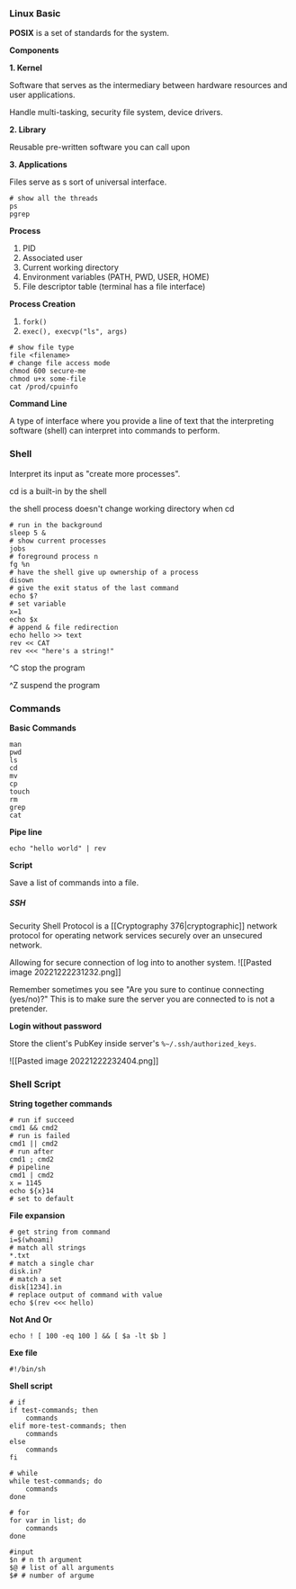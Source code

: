 ### Linux Basic

**POSIX** is a set of standards for the system.

**Components**

**1. Kernel**

Software that serves as the intermediary between hardware resources and user applications.

Handle multi-tasking, security file system, device drivers. 

**2. Library**

Reusable pre-written software you can call upon

**3. Applications**

Files serve as s sort of universal interface.

```
# show all the threads
ps
pgrep
```

**Process**

1. PID
2. Associated user
3. Current working directory
4. Environment variables (PATH, PWD, USER, HOME)
5. File descriptor table (terminal has a file interface)

**Process Creation**

1. `fork()`
2. `exec(), execvp("ls", args)`

```unix
# show file type
file <filename>
# change file access mode
chmod 600 secure-me
chmod u+x some-file
cat /prod/cpuinfo
```

**Command Line**

A type of interface where you provide a line of text that the interpreting software (shell) can interpret into commands to perform.



### Shell

Interpret its input as "create more processes".

cd is a built-in by the shell

the shell process doesn't change working directory when cd

```shell
# run in the background
sleep 5 &
# show current processes
jobs
# foreground process n
fg %n
# have the shell give up ownership of a process
disown
# give the exit status of the last command
echo $?
# set variable
x=1
echo $x
# append & file redirection
echo hello >> text
rev << CAT
rev <<< "here's a string!"
```

^C stop the program

^Z suspend the program



### Commands

**Basic Commands**

```
man
pwd
ls
cd
mv
cp
touch
rm
grep
cat
```

**Pipe line**

```
echo "hello world" | rev
```

**Script**

Save a list of commands into a file.

##### SSH

Security Shell Protocol is a [[Cryptography 376|cryptographic]] network protocol for operating network services securely over an unsecured network.

Allowing for secure connection of log into to another system.
![[Pasted image 20221222231232.png]]

Remember sometimes you see "Are you sure to continue connecting (yes/no)?" This is to make sure the server you are connected to is not a pretender.

**Login without password**

Store the client's PubKey inside server's `%~/.ssh/authorized_keys`.

![[Pasted image 20221222232404.png]]



### Shell Script

**String together commands**

```shell
# run if succeed
cmd1 && cmd2
# run is failed
cmd1 || cmd2
# run after
cmd1 ; cmd2
# pipeline
cmd1 | cmd2
x = 1145
echo ${x}14
# set to default

```

**File expansion**

```shell
# get string from command
i=$(whoami)
# match all strings
*.txt
# match a single char
disk.in?
# match a set
disk[1234].in
# replace output of command with value
echo $(rev <<< hello)
```

**Not And Or**

```shell
echo ! [ 100 -eq 100 ] && [ $a -lt $b ]
```

**Exe file**

```shell
#!/bin/sh
```

**Shell script**

```shell
# if
if test-commands; then
	commands
elif more-test-commands; then
	commands
else
	commands
fi

# while
while test-commands; do
	commands
done

# for
for var in list; do
	commands
done

#input
$n # n th argument
$@ # list of all arguments
$# # number of argume 
```
